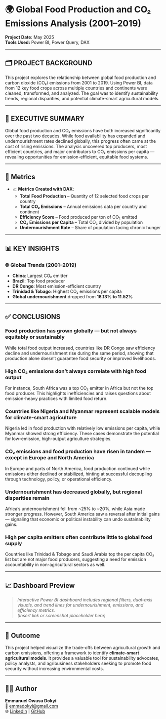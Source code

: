 # 🌍 Global Food Production and CO₂ Emissions Analysis (2001–2019)

**Project Date:** May 2025  
**Tools Used:** Power BI, Power Query, DAX

---

## 🗂️ PROJECT BACKGROUND

This project explores the relationship between global food production and carbon dioxide (CO₂) emissions from 2001 to 2019. Using Power BI, data from 12 key food crops across multiple countries and continents were cleaned, transformed, and analyzed. The goal was to identify sustainability trends, regional disparities, and potential climate-smart agricultural models.

---

## 📝 EXECUTIVE SUMMARY

Global food production and CO₂ emissions have both increased significantly over the past two decades. While food availability has expanded and undernourishment rates declined globally, this progress often came at the cost of rising emissions. The analysis uncovered top producers, most efficient countries, and major contributors to CO₂ emissions per capita — revealing opportunities for emission-efficient, equitable food systems.

---

## 🎯 Metrics


- 📈 **Metrics Created with DAX**:
  - **Total Food Production** – Quantity of 12 selected food crops per country
  - **Total CO₂ Emissions** – Annual emissions data per country and continent
  - **Efficiency Score** – Food produced per ton of CO₂ emitted
  - **CO₂ Emissions per Capita** – Total CO₂ divided by population
  - **Undernourishment Rate** – Share of population facing chronic hunger

---

## 📊 KEY INSIGHTS

### 🌐 **Global Trends (2001–2019)**
- **China**: Largest CO₂ emitter  
- **Brazil**: Top food producer  
- **DR Congo**: Most emission-efficient country  
- **Trinidad & Tobago**: Highest CO₂ emissions per capita  
- **Global undernourishment** dropped from **16.13% to 11.52%**

---

## ✅ CONCLUSIONS

### Food production has grown globally — but not always equitably or sustainably
While total food output increased, countries like DR Congo saw efficiency decline and undernourishment rise during the same period, showing that production alone doesn’t guarantee food security or improved livelihoods.

### High CO₂ emissions don’t always correlate with high food output
For instance, South Africa was a top CO₂ emitter in Africa but not the top food producer. This highlights inefficiencies and raises questions about emission-heavy practices with limited food return.

### Countries like Nigeria and Myanmar represent scalable models for climate-smart agriculture
Nigeria led in food production with relatively low emissions per capita, while Myanmar showed strong efficiency. These cases demonstrate the potential for low-emission, high-output agriculture strategies.

### CO₂ emissions and food production have risen in tandem — except in Europe and North America
In Europe and parts of North America, food production continued while emissions either declined or stabilized, hinting at successful decoupling through technology, policy, or operational efficiency.

### Undernourishment has decreased globally, but regional disparities remain
Africa’s undernourishment fell from ~25% to ~20%, while Asia made stronger progress. However, South America saw a reversal after initial gains — signaling that economic or political instability can undo sustainability gains.

### High per capita emitters often contribute little to global food supply
Countries like Trinidad & Tobago and Saudi Arabia top the per capita CO₂ list but are not major food producers, suggesting a need for emission accountability in non-agricultural sectors as well.

---

## 📈 Dashboard Preview

> *Interactive Power BI dashboard includes regional filters, dual-axis visuals, and trend lines for undernourishment, emissions, and efficiency metrics.*  
> *(Insert link or screenshot placeholder here)*

---

## 💼 Outcome

This project helped visualize the trade-offs between agricultural growth and carbon emissions, offering a framework to identify **climate-smart agricultural models**. It provides a valuable tool for sustainability advocates, policy analysts, and agribusiness stakeholders seeking to promote food security without increasing environmental costs.

---

## 👨‍💻 Author

**Emmanuel Owusu Dokyi**  
📧 emmadokyi@gmail.com  
🌐 [LinkedIn](https://www.linkedin.com/) | [GitHub](https://github.com/)
